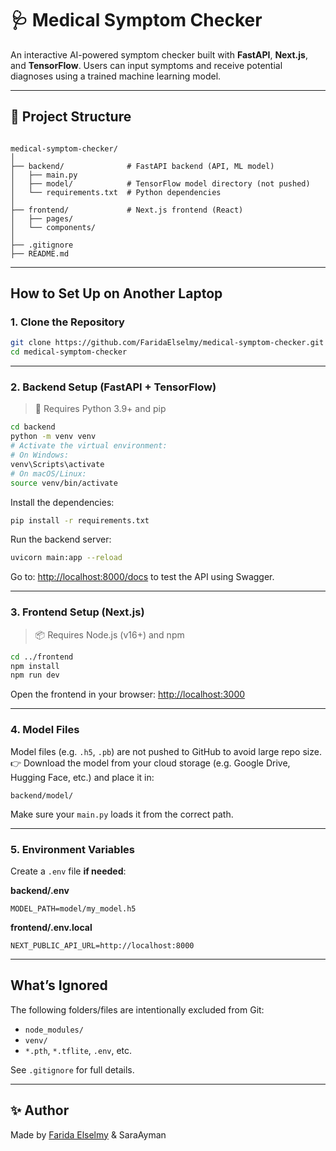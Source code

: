 # 🩺 Medical Symptom Checker

An interactive AI-powered symptom checker built with **FastAPI**, **Next.js**, and **TensorFlow**. Users can input symptoms and receive potential diagnoses using a trained machine learning model.

---

## 📁 Project Structure

```

medical-symptom-checker/
│
├── backend/              # FastAPI backend (API, ML model)
│   ├── main.py
│   ├── model/            # TensorFlow model directory (not pushed)
│   └── requirements.txt  # Python dependencies
│
├── frontend/             # Next.js frontend (React)
│   ├── pages/
│   └── components/
│
├── .gitignore
├── README.md

````

---

##  How to Set Up on Another Laptop

### 1.  Clone the Repository

```bash
git clone https://github.com/FaridaElselmy/medical-symptom-checker.git
cd medical-symptom-checker
````

---

### 2.  Backend Setup (FastAPI + TensorFlow)

> 🐍 Requires Python 3.9+ and pip

```bash
cd backend
python -m venv venv
# Activate the virtual environment:
# On Windows:
venv\Scripts\activate
# On macOS/Linux:
source venv/bin/activate
```

Install the dependencies:

```bash
pip install -r requirements.txt
```

Run the backend server:

```bash
uvicorn main:app --reload
```

Go to: [http://localhost:8000/docs](http://localhost:8000/docs) to test the API using Swagger.

---

### 3.  Frontend Setup (Next.js)

> 📦 Requires Node.js (v16+) and npm

```bash
cd ../frontend
npm install
npm run dev
```

Open the frontend in your browser: [http://localhost:3000](http://localhost:3000)

---

### 4.  Model Files

Model files (e.g. `.h5`, `.pb`) are not pushed to GitHub to avoid large repo size.
👉 Download the model from your cloud storage (e.g. Google Drive, Hugging Face, etc.) and place it in:

```
backend/model/
```

Make sure your `main.py` loads it from the correct path.

---

### 5.  Environment Variables

Create a `.env` file **if needed**:

**backend/.env**

```
MODEL_PATH=model/my_model.h5
```

**frontend/.env.local**

```
NEXT_PUBLIC_API_URL=http://localhost:8000
```

---

##  What’s Ignored

The following folders/files are intentionally excluded from Git:

* `node_modules/`
* `venv/`
* `*.pth`, `*.tflite`, `.env`, etc.

See `.gitignore` for full details.

---

## ✨ Author

Made by [Farida Elselmy](https://github.com/FaridaElselmy) & SaraAyman


